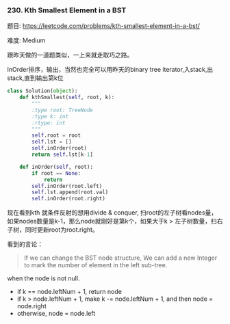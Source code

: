 ### 230. Kth Smallest Element in a BST

题目:
<https://leetcode.com/problems/kth-smallest-element-in-a-bst/>


难度:
Medium


跟昨天做的一道题类似，一上来就走取巧之路。

InOrder排序，输出，当然也完全可以用昨天的binary tree iterator,入stack,出stack,直到输出第k位


```python
class Solution(object):
    def kthSmallest(self, root, k):
        """
        :type root: TreeNode
        :type k: int
        :rtype: int
        """
        self.root = root
        self.lst = []
        self.inOrder(root)
        return self.lst[k-1]

    def inOrder(self, root):
        if root == None:
            return
        self.inOrder(root.left)
        self.lst.append(root.val)
        self.inOrder(root.right)
```


现在看到kth 就条件反射的想用divide & conquer, 扫root的左子树看nodes量，如果nodes数量是k-1，那么node就刚好是第k个，如果大于k > 左子树数量，扫右子树，同时更新root为root.right。

看到的言论：

> If we can change the BST node structure, We can add a new Integer to mark the number of element in the left sub-tree.

when the node is not null.

- if k == node.leftNum + 1, return node
- if k > node.leftNum + 1, make k -= node.leftNum + 1, and then node = node.right
- otherwise, node = node.left
